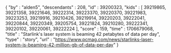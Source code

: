 {
  "by" : "alden5",
  "descendants" : 208,
  "id" : 39200323,
  "kids" : [ 39219865, 39221358, 39221646, 39222314, 39223370, 39220370, 39221983, 39223253, 39219916, 39210426, 39219914, 39220203, 39222041, 39220844, 39220349, 39205754, 39221824, 39210280, 39222341, 39220102, 39220061, 39222224 ],
  "score" : 159,
  "time" : 1706679068,
  "title" : "Starlink's laser system is beaming 42 petabytes of data per day",
  "type" : "story",
  "url" : "https://www.pcmag.com/news/starlinks-laser-system-is-beaming-42-million-gb-of-data-per-day"
}
